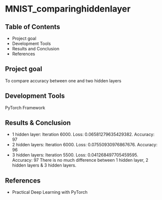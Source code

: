 # MNIST_comparinghiddenlayer

## Table of Contents
* Project goal
* Development Tools
* Results and Conclusion
* References

## Project goal
To compare accuracy between one and two hidden layers

## Development Tools
PyTorch Framework

## Results & Conclusion
* 1 hidden layer: Iteration 6000. Loss: 0.06581279635429382. Accuracy: 97
* 2 hidden layers: Iteration 6000. Loss: 0.07550930976867676. Accuracy: 96
* 3 hidden layers: Iteration 5500. Loss: 0.041268497705459595. Accuracy: 97
There is no much difference between 1 hidden layer, 2 hidden layers & 3 hidden layers.

## References
* Practical Deep Learning with PyTorch
